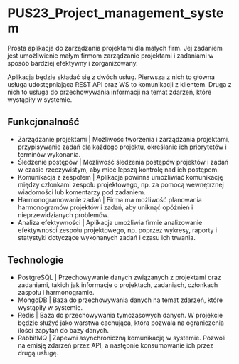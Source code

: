 # PUS23_Project_management_system

Prosta aplikacja do zarządzania projektami dla małych firm. Jej zadaniem jest umożliwienie małym firmom zarządzanie projektami i zadaniami w sposób bardziej efektywny i zorganizowany.

Aplikacja będzie składać się z dwóch usług. Pierwsza z nich to główna usługa udostępniająca REST API oraz WS to komunikacji z klientem. Druga z nich to usługa do przechowywania informacji na temat zdarzeń, które wystąpiły w systemie.

## Funkcjonalność
- Zarządzanie projektami | Możliwość tworzenia i zarządzania projektami, przypisywanie zadań dla
każdego projektu, określanie ich priorytetów i terminów wykonania.
- Śledzenie postępów | Mozliwość śledzenia postępów projektów i zadań w czasie rzeczywistym, aby mieć lepszą kontrolę nad ich postępem.
- Komunikacja z zespołem | Aplikacja powinna umożliwiać komunikację między członkami zespołu
projektowego, np. za pomocą wewnętrznej wiadomości lub komentarzy pod zadaniem.
- Harmonogramowanie zadań | Firma ma możliwość planowania harmonogramów projektów i zadań, aby uniknąć opóźnień i nieprzewidzianych problemów.
- Analiza efektywności | Aplikacja umożliwia firmie analizowanie efektywności zespołu  projektowego, np. poprzez wykresy, raporty i statystyki dotyczące wykonanych zadań i czasu ich trwania.


## Technologie
- PostgreSQL | Przechowywanie danych związanych z projektami oraz zadaniami, takich
jak informacje o projektach, zadaniach, członkach zaspołu i harmonogramie.
- MongoDB | Baza do przechowywania danych na temat zdarzeń, które wystąpiły w systemie.
- Redis | Baza do przechowywania tymczasowych danych. W projekcie będzie służyć jako warstwa cachująca, która pozwala na ograniczenia ilości zapytań do bazy danych.
- RabbitMQ | Zapewni asynchroniczną komunikację w systemie. Pozwoli na emisję zdarzeń przez API, a następnie konsumowanie ich przez drugą usługę.

